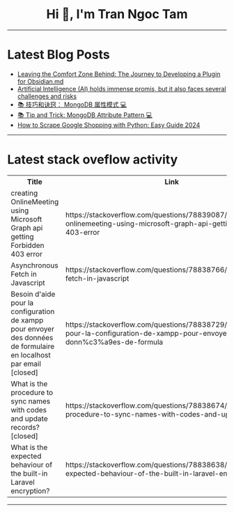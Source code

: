<h1 align="center">Hi 👋, I'm Tran Ngoc Tam</h1>

---

# Latest Blog Posts 
<!-- BLOG-POST-LIST:START -->
- [Leaving the Comfort Zone Behind: The Journey to Developing a Plugin for Obsidian.md](https://dev.to/dariocasciato/leaving-the-comfort-zone-behind-the-journey-to-developing-a-plugin-for-obsidianmd-53hi)
- [Artificial Intelligence &lpar;AI&rpar; holds immense promis, but it also faces several challenges and risks](https://dev.to/olatunjiayodel9/artificial-intelligence-ai-holds-immense-promis-but-it-also-faces-several-challenges-and-risks-e5m)
- [📚 技巧和诀窍： MongoDB 属性模式 💻](https://dev.to/mongodb-builder/ji-qiao-he-jue-qiao-mongodbduo-tai-xing-he-yi-chang-zhi-mo-shi-279j)
- [📚 Tip and Trick: MongoDB Attribute Pattern 💻](https://dev.to/mongodb-builder/tip-and-trick-mongodb-polymorphic-outlier-pattern-2cbg)
- [How to Scrape Google Shopping with Python: Easy Guide 2024](https://dev.to/oxylabs-io/how-to-scrape-google-shopping-with-python-easy-guide-2024-5149)
<!-- BLOG-POST-LIST:END -->

---

# Latest stack oveflow activity
<table>
  <tr><th>Title</th><th>Link</th></tr>
  <!-- STACKOVERFLOW:START --><tr><td>creating OnlineMeeting using Microsoft Graph api getting Forbidden 403 error</td><td>https://stackoverflow.com/questions/78839087/creating-onlinemeeting-using-microsoft-graph-api-getting-forbidden-403-error</td></tr><tr><td>Asynchronous Fetch in Javascript</td><td>https://stackoverflow.com/questions/78838766/asynchronous-fetch-in-javascript</td></tr><tr><td>Besoin d&#39;aide pour la configuration de xampp pour envoyer des données de formulaire en localhost par email [closed]</td><td>https://stackoverflow.com/questions/78838729/besoin-daide-pour-la-configuration-de-xampp-pour-envoyer-des-donn%c3%a9es-de-formula</td></tr><tr><td>What is the procedure to sync names with codes and update records? [closed]</td><td>https://stackoverflow.com/questions/78838674/what-is-the-procedure-to-sync-names-with-codes-and-update-records</td></tr><tr><td>What is the expected behaviour of the built-in Laravel encryption?</td><td>https://stackoverflow.com/questions/78838638/what-is-the-expected-behaviour-of-the-built-in-laravel-encryption</td></tr><!-- STACKOVERFLOW:END -->
</table>

---


